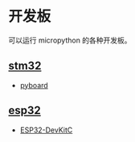 # 开发板

可以运行 micropython 的各种开发板。

## [stm32](stm32/readme.md)
- [pyboard](stm32/pyboard/readme.md)


## [esp32](esp32/readme.md)
- [ESP32-DevKitC](esp32/esp32-devkitc/readme.md)